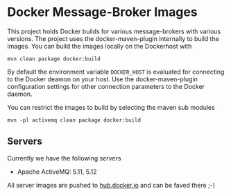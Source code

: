 # Docker Message-Broker Images

This project holds Docker builds for various message-brokers with various versions. The project uses the docker-maven-plugin
internally to build the images. You can build the images locally on the Dockerhost with

````
mvn clean package docker:build
````

By default the environment variable `DOCKER_HOST` is evaluated for connecting to the Docker deamon on your host. Use the
docker-maven-plugin configuration settings for other connection parameters to the Docker daemon.

You can restrict the images to build by selecting the maven sub modules

````
mvn -pl activemq clean package docker:build
````
 
## Servers

Currently we have the following servers 

* Apache ActiveMQ: 5.11, 5.12

All server images are pushed to [hub.docker.io](https://registry.hub.docker.com/repos/consol/) and can be faved there ;-)